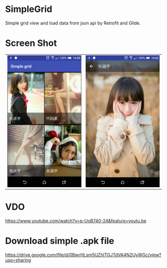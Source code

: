 # SimpleGrid
Simple grid view and load data from json api by Retrofit and Glide.


# Screen Shot
<table style="width:100%">
  <tr>
    <td><img src="https://github.com/BangPanSoft/SimpleGrid/blob/master/art/cover1.png"></td>
    <td><img src="https://github.com/BangPanSoft/SimpleGrid/blob/master/art/cover2.png"></td> 
  </tr>
</table>


# VDO
https://www.youtube.com/watch?v=p-UoB740-24&feature=youtu.be


# Download simple .apk file
https://drive.google.com/file/d/0BwrHLsm5UZhlTGJTdVA4N2UyWGc/view?usp=sharing


